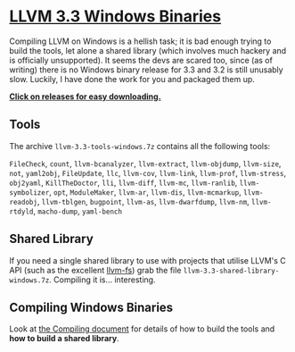 [LLVM 3.3 Windows Binaries](https://github.com/CRogers/LLVM-Windows-Binaries/)
===

Compiling LLVM on Windows is a hellish task; it is bad enough trying to build the tools, let alone a shared library (which involves much hackery and is officially unsupported). It seems the devs are scared too, since (as of writing) there is no Windows binary release for 3.3 and 3.2 is still unusably slow. Luckily, I have done the work for you and packaged them up.

[**Click on releases for easy downloading.**](https://github.com/CRogers/LLVM-Windows-Binaries/releases)

Tools
---

The archive `llvm-3.3-tools-windows.7z` contains all the following tools:

`FileCheck`, `count`, `llvm-bcanalyzer`, `llvm-extract`, `llvm-objdump`, `llvm-size`, `not`, `yaml2obj`, `FileUpdate`, `llc`, `llvm-cov`, `llvm-link`, `llvm-prof`, `llvm-stress`, `obj2yaml`, `KillTheDoctor`, `lli`, `llvm-diff`, `llvm-mc`, `llvm-ranlib`, `llvm-symbolizer`, `opt`, `ModuleMaker`, `llvm-ar`, `llvm-dis`, `llvm-mcmarkup`, `llvm-readobj`, `llvm-tblgen`, `bugpoint`, `llvm-as`, `llvm-dwarfdump`, `llvm-nm`, `llvm-rtdyld`, `macho-dump`, `yaml-bench`

Shared Library
---

If you need a single shared library to use with projects that utilise LLVM's C API (such as the excellent [llvm-fs](https://github.com/fsharp/llvm-fs)) grab the file `llvm-3.3-shared-library-windows.7z`. Compiling it is... interesting.

Compiling Windows Binaries
---

Look at [the Compiling document](./compiling.md) for details of how to build the tools and **how to build a shared library**.